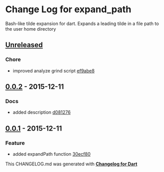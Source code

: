 # Change Log for expand_path
Bash-like tilde expansion for dart. Expands a leading tilde in a file path to the user home directory

## [Unreleased](http://github.com/kasperpeulen/expand_path.dart/compare/0.0.2...HEAD)

### Chore
* improved analyze grind script [ef9abe8](https://github.com/kasperpeulen/expand_path.dart/commit/ef9abe8a591b610db989831c7c966f8013166752)

## [0.0.2](http://github.com/kasperpeulen/expand_path.dart/compare/0.0.1...0.0.2) - 2015-12-11

### Docs
* added description [d081276](https://github.com/kasperpeulen/expand_path.dart/commit/d08127697f4826699b290bf78c56b93a34f72dcf)

## [0.0.1](http://github.com/kasperpeulen/expand_path.dart/compare/0.0.1) - 2015-12-11

### Feature
* added expandPath function [30ecf80](https://github.com/kasperpeulen/expand_path.dart/commit/30ecf807834c9ecdefaf7b4136f63e9a3af88f86)


This CHANGELOG.md was generated with [**Changelog for Dart**](https://pub.dartlang.org/packages/changelog)
